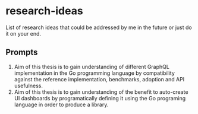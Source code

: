 # research-ideas
List of research ideas that could be addressed by me in the future or just do it on your end.


## Prompts
1. Aim of this thesis is to gain understanding of different GraphQL implementation in the Go programming language by compatibility against the reference implementation, benchmarks, adoption and API usefulness.
2. Aim of this thesis is to gain understanding of the benefit to auto-create UI dashboards by programatically defining it using the Go programing language in order to produce a library.
